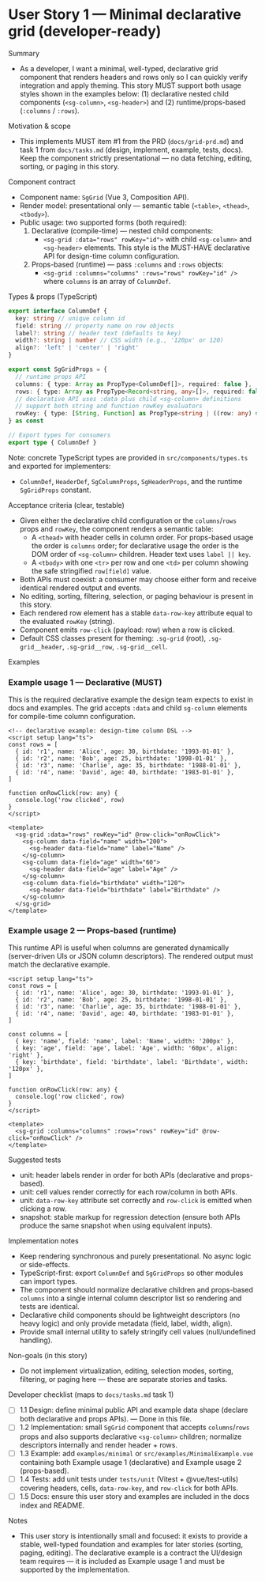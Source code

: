 # User Story 1 — Minimal declarative grid (developer-ready)

Summary

- As a developer, I want a minimal, well-typed, declarative grid component that renders headers and rows only so I can quickly verify integration and apply theming. This story MUST support both usage styles shown in the examples below: (1) declarative nested child components (`<sg-column>`, `<sg-header>`) and (2) runtime/props-based (`:columns` / `:rows`).

Motivation & scope

- This implements MUST item #1 from the PRD (`docs/grid-prd.md`) and task 1 from `docs/tasks.md` (design, implement, example, tests, docs). Keep the component strictly presentational — no data fetching, editing, sorting, or paging in this story.

Component contract

- Component name: `SgGrid` (Vue 3, Composition API).
- Render model: presentational only — semantic table (`<table>`, `<thead>`, `<tbody>`).
- Public usage: two supported forms (both required):
  1. Declarative (compile-time) — nested child components:
     - `<sg-grid :data="rows" rowKey="id">` with child `<sg-column>` and `<sg-header>` elements. This style is the MUST-HAVE declarative API for design-time column configuration.
  2. Props-based (runtime) — pass `:columns` and `:rows` objects:
     - `<sg-grid :columns="columns" :rows="rows" rowKey="id" />` where `columns` is an array of `ColumnDef`.

Types & props (TypeScript)

```ts
export interface ColumnDef {
  key: string // unique column id
  field: string // property name on row objects
  label?: string // header text (defaults to key)
  width?: string | number // CSS width (e.g., '120px' or 120)
  align?: 'left' | 'center' | 'right'
}

export const SgGridProps = {
  // runtime props API
  columns: { type: Array as PropType<ColumnDef[]>, required: false },
  rows: { type: Array as PropType<Record<string, any>[]>, required: false },
  // declarative API uses :data plus child <sg-column> definitions
  // support both string and function rowKey evaluators
  rowKey: { type: [String, Function] as PropType<string | ((row: any) => string)>, required: true },
} as const

// Export types for consumers
export type { ColumnDef }
```

Note: concrete TypeScript types are provided in `src/components/types.ts` and exported for implementers:

- `ColumnDef`, `HeaderDef`, `SgColumnProps`, `SgHeaderProps`, and the runtime `SgGridProps` constant.

Acceptance criteria (clear, testable)

- Given either the declarative child configuration or the `columns`/`rows` props and `rowKey`, the component renders a semantic table:
  - A `<thead>` with header cells in column order. For props-based usage the order is `columns` order; for declarative usage the order is the DOM order of `<sg-column>` children. Header text uses `label || key`.
  - A `<tbody>` with one `<tr>` per row and one `<td>` per column showing the safe stringified `row[field]` value.
- Both APIs must coexist: a consumer may choose either form and receive identical rendered output and events.
- No editing, sorting, filtering, selection, or paging behaviour is present in this story.
- Each rendered row element has a stable `data-row-key` attribute equal to the evaluated `rowKey` (string).
- Component emits `row-click` (payload: row) when a row is clicked.
- Default CSS classes present for theming: `.sg-grid` (root), `.sg-grid__header`, `.sg-grid__row`, `.sg-grid__cell`.

Examples

### Example usage 1 — Declarative (MUST)

This is the required declarative example the design team expects to exist in docs and examples. The grid accepts `:data` and child `sg-column` elements for compile-time column configuration.

```vue
<!-- declarative example: design-time column DSL -->
<script setup lang="ts">
const rows = [
  { id: 'r1', name: 'Alice', age: 30, birthdate: '1993-01-01' },
  { id: 'r2', name: 'Bob', age: 25, birthdate: '1998-01-01' },
  { id: 'r3', name: 'Charlie', age: 35, birthdate: '1988-01-01' },
  { id: 'r4', name: 'David', age: 40, birthdate: '1983-01-01' },
]

function onRowClick(row: any) {
  console.log('row clicked', row)
}
</script>

<template>
  <sg-grid :data="rows" rowKey="id" @row-click="onRowClick">
    <sg-column data-field="name" width="200">
      <sg-header data-field="name" label="Name" />
    </sg-column>
    <sg-column data-field="age" width="60">
      <sg-header data-field="age" label="Age" />
    </sg-column>
    <sg-column data-field="birthdate" width="120">
      <sg-header data-field="birthdate" label="Birthdate" />
    </sg-column>
  </sg-grid>
</template>
```

### Example usage 2 — Props-based (runtime)

This runtime API is useful when columns are generated dynamically (server-driven UIs or JSON column descriptors). The rendered output must match the declarative example.

```vue
<script setup lang="ts">
const rows = [
  { id: 'r1', name: 'Alice', age: 30, birthdate: '1993-01-01' },
  { id: 'r2', name: 'Bob', age: 25, birthdate: '1998-01-01' },
  { id: 'r3', name: 'Charlie', age: 35, birthdate: '1988-01-01' },
  { id: 'r4', name: 'David', age: 40, birthdate: '1983-01-01' },
]

const columns = [
  { key: 'name', field: 'name', label: 'Name', width: '200px' },
  { key: 'age', field: 'age', label: 'Age', width: '60px', align: 'right' },
  { key: 'birthdate', field: 'birthdate', label: 'Birthdate', width: '120px' },
]

function onRowClick(row: any) {
  console.log('row clicked', row)
}
</script>

<template>
  <sg-grid :columns="columns" :rows="rows" rowKey="id" @row-click="onRowClick" />
</template>
```

Suggested tests

- unit: header labels render in order for both APIs (declarative and props-based).
- unit: cell values render correctly for each row/column in both APIs.
- unit: `data-row-key` attribute set correctly and `row-click` is emitted when clicking a row.
- snapshot: stable markup for regression detection (ensure both APIs produce the same snapshot when using equivalent inputs).

Implementation notes

- Keep rendering synchronous and purely presentational. No async logic or side-effects.
- TypeScript-first: export `ColumnDef` and `SgGridProps` so other modules can import types.
- The component should normalize declarative children and props-based `columns` into a single internal column descriptor list so rendering and tests are identical.
- Declarative child components should be lightweight descriptors (no heavy logic) and only provide metadata (field, label, width, align).
- Provide small internal utility to safely stringify cell values (null/undefined handling).

Non-goals (in this story)

- Do not implement virtualization, editing, selection modes, sorting, filtering, or paging here — these are separate stories and tasks.

Developer checklist (maps to `docs/tasks.md` task 1)

- [ ] 1.1 Design: define minimal public API and example data shape (declare both declarative and props APIs). — Done in this file.
- [ ] 1.2 Implementation: small `SgGrid` component that accepts `columns`/`rows` props and also supports declarative `<sg-column>` children; normalize descriptors internally and render header + rows.
- [ ] 1.3 Example: add `examples/minimal` or `src/examples/MinimalExample.vue` containing both Example usage 1 (declarative) and Example usage 2 (props-based).
- [ ] 1.4 Tests: add unit tests under `tests/unit` (Vitest + @vue/test-utils) covering headers, cells, `data-row-key`, and `row-click` for both APIs.
- [ ] 1.5 Docs: ensure this user story and examples are included in the docs index and README.

Notes

- This user story is intentionally small and focused: it exists to provide a stable, well-typed foundation and examples for later stories (sorting, paging, editing). The declarative example is a contract the UI/design team requires — it is included as Example usage 1 and must be supported by the implementation.
